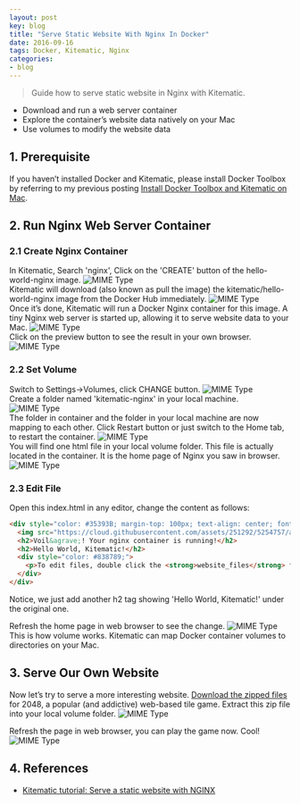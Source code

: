 ```yaml
---
layout: post
key: blog
title: "Serve Static Website With Nginx In Docker"
date: 2016-09-16
tags: Docker, Kitematic, Nginx
categories:
- blog
---
```


> Guide how to serve static website in Nginx with Kitematic.
* Download and run a web server container
* Explore the container’s website data natively on your Mac
* Use volumes to modify the website data

## 1. Prerequisite
If you haven’t installed Docker and Kitematic, please install Docker Toolbox by referring to my previous posting [Install Docker Toolbox and Kitematic on Mac](http://jojozhuang.github.io/blog/2016/09/15/install-docker-toolboxand-kitematic-on-mac/).

## 2. Run Nginx Web Server Container
### 2.1 Create Nginx Container
In Kitematic, Search 'nginx', Click on the 'CREATE' button of the hello-world-nginx image.
![MIME Type](/public/pics/2016-09-16/search.png)  
Kitematic will download (also known as pull the image) the kitematic/hello-world-nginx image from the Docker Hub immediately.
![MIME Type](/public/pics/2016-09-16/download.png)  
Once it’s done, Kitematic will run a Docker Nginx container for this image. A tiny Nginx web server is started up, allowing it to serve website data to your Mac.
![MIME Type](/public/pics/2016-09-16/running.png)  
Click on the preview button to see the result in your own browser.
![MIME Type](/public/pics/2016-09-16/preview.png)  
### 2.2 Set Volume
Switch to Settings->Volumes, click CHANGE button.
![MIME Type](/public/pics/2016-09-16/settings.png)  
Create a folder named 'kitematic-nginx' in your local machine.
![MIME Type](/public/pics/2016-09-16/createfolder.png)  
The folder in container and the folder in your local machine are now mapping to each other. Click Restart button or just switch to the Home tab, to restart the container.
![MIME Type](/public/pics/2016-09-16/volume.png)  
You will find one html file in your local volume folder. This file is actually located in the container. It is the home page of Nginx you saw in browser.
![MIME Type](/public/pics/2016-09-16/index.png)  
### 2.3 Edit File
Open this index.html in any editor, change the content as follows:
```html
<div style="color: #35393B; margin-top: 100px; text-align: center; font-family: HelveticaNeue-Light, sans-serif;">
  <img src="https://cloud.githubusercontent.com/assets/251292/5254757/a08a277c-7981-11e4-9ec0-d49934859400.png">
  <h2>Voil&agrave;! Your nginx container is running!</h2>
  <h2>Hello World, Kitematic!</h2>
  <div style="color: #838789;">
    <p>To edit files, double click the <strong>website_files</strong> folder in Kitematic and edit the <strong>index.html</strong> file.</p>
  </div>
</div>
```
Notice, we just add another h2 tag showing 'Hello World, Kitematic!' under the original one.

Refresh the home page in web browser to see the change.
![MIME Type](/public/pics/2016-09-16/newpreview.png)  
This is how volume works.
Kitematic can map Docker container volumes to directories on your Mac.

## 3. Serve Our Own Website
Now let’s try to serve a more interesting website. [Download the zipped files](https://github.com/gabrielecirulli/2048/archive/master.zip) for 2048, a popular (and addictive) web-based tile game. Extract this zip file into your local volume folder.
![MIME Type](/public/pics/2016-09-16/2048.png)  

Refresh the page in web browser, you can play the game now. Cool!
![MIME Type](/public/pics/2016-09-16/2048preview.png)  

## 4. References
* [Kitematic tutorial: Serve a static website with NGINX](https://docs.docker.com/kitematic/nginx-web-server/)
